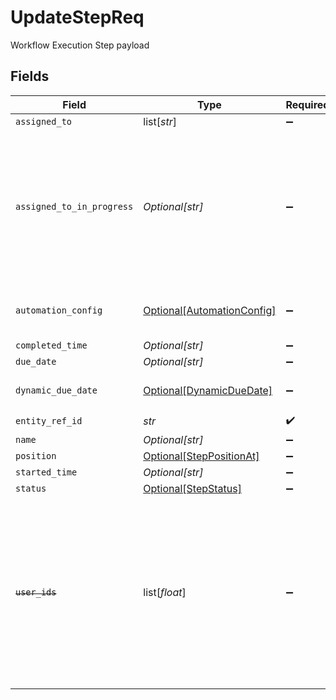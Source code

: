 # UpdateStepReq

Workflow Execution Step payload


## Fields

| Field                                                                                                                                                                 | Type                                                                                                                                                                  | Required                                                                                                                                                              | Description                                                                                                                                                           |
| --------------------------------------------------------------------------------------------------------------------------------------------------------------------- | --------------------------------------------------------------------------------------------------------------------------------------------------------------------- | --------------------------------------------------------------------------------------------------------------------------------------------------------------------- | --------------------------------------------------------------------------------------------------------------------------------------------------------------------- |
| `assigned_to`                                                                                                                                                         | list[*str*]                                                                                                                                                           | :heavy_minus_sign:                                                                                                                                                    | N/A                                                                                                                                                                   |
| `assigned_to_in_progress`                                                                                                                                             | *Optional[str]*                                                                                                                                                       | :heavy_minus_sign:                                                                                                                                                    | The user which moved the step/task to the IN_PROGRESS state. The user should also be present in the assignedTo property of the step/task                              |
| `automation_config`                                                                                                                                                   | [Optional[AutomationConfig]](../../models/shared/automationconfig.md)                                                                                                 | :heavy_minus_sign:                                                                                                                                                    | Configuration for automation execution to run                                                                                                                         |
| `completed_time`                                                                                                                                                      | *Optional[str]*                                                                                                                                                       | :heavy_minus_sign:                                                                                                                                                    | N/A                                                                                                                                                                   |
| `due_date`                                                                                                                                                            | *Optional[str]*                                                                                                                                                       | :heavy_minus_sign:                                                                                                                                                    | N/A                                                                                                                                                                   |
| `dynamic_due_date`                                                                                                                                                    | [Optional[DynamicDueDate]](../../models/shared/dynamicduedate.md)                                                                                                     | :heavy_minus_sign:                                                                                                                                                    | set a Duedate for a step then a specific                                                                                                                              |
| `entity_ref_id`                                                                                                                                                       | *str*                                                                                                                                                                 | :heavy_check_mark:                                                                                                                                                    | N/A                                                                                                                                                                   |
| `name`                                                                                                                                                                | *Optional[str]*                                                                                                                                                       | :heavy_minus_sign:                                                                                                                                                    | N/A                                                                                                                                                                   |
| `position`                                                                                                                                                            | [Optional[StepPositionAt]](../../models/shared/steppositionat.md)                                                                                                     | :heavy_minus_sign:                                                                                                                                                    | N/A                                                                                                                                                                   |
| `started_time`                                                                                                                                                        | *Optional[str]*                                                                                                                                                       | :heavy_minus_sign:                                                                                                                                                    | N/A                                                                                                                                                                   |
| `status`                                                                                                                                                              | [Optional[StepStatus]](../../models/shared/stepstatus.md)                                                                                                             | :heavy_minus_sign:                                                                                                                                                    | N/A                                                                                                                                                                   |
| ~~`user_ids`~~                                                                                                                                                        | list[*float*]                                                                                                                                                         | :heavy_minus_sign:                                                                                                                                                    | :warning: **DEPRECATED**: this will be removed in a future release, please migrate away from it as soon as possible.<br/><br/>This field is deprecated. Please use assignedTo |